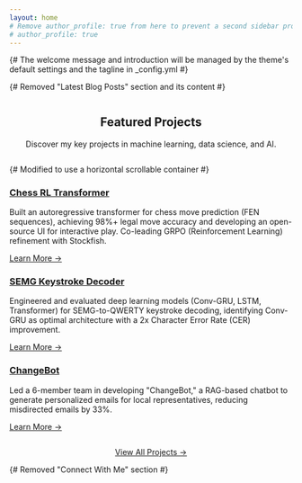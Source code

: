 ```yaml
---
layout: home
# Remove author_profile: true from here to prevent a second sidebar profile
# author_profile: true
---
```


<div class="page__content">
 {# The welcome message and introduction will be managed by the theme's default settings and the tagline in _config.yml #}

 {# Removed "Latest Blog Posts" section and its content #}

 <h2 class="archive__item-title" style="margin-top: 2em; text-align: center;">Featured Projects</h2>
 <p style="text-align: center; margin-bottom: 2em;">Discover my key projects in machine learning, data science, and AI.</p>

 {# Modified to use a horizontal scrollable container #}
 <div class="projects-horizontal-scroll">
   <div class="feature__item">
     <div class="archive__item">
       <h3 class="archive__item-title" itemprop="headline">
         <a href="/projects/#chess-rl-transformer" rel="permalink">Chess RL Transformer</a>
       </h3>
       <p class="archive__item-excerpt" itemprop="description">Built an autoregressive transformer for chess move prediction (FEN sequences), achieving 98%+ legal move accuracy and developing an open-source UI for interactive play. Co-leading GRPO (Reinforcement Learning) refinement with Stockfish.</p>
       <a href="/projects/#chess-rl-transformer" class="btn btn--primary">Learn More &rarr;</a>
     </div>
   </div>

   <div class="feature__item">
     <div class="archive__item">
       <h3 class="archive__item-title" itemprop="headline">
         <a href="/projects/#semg-keystroke-decoder" rel="permalink">SEMG Keystroke Decoder</a>
       </h3>
       <p class="archive__item-excerpt" itemprop="description">Engineered and evaluated deep learning models (Conv-GRU, LSTM, Transformer) for SEMG-to-QWERTY keystroke decoding, identifying Conv-GRU as optimal architecture with a 2x Character Error Rate (CER) improvement.</p>
       <a href="/projects/#semg-keystroke-decoder" class="btn btn--primary">Learn More &rarr;</a>
     </div>
   </div>

   <div class="feature__item">
     <div class="archive__item">
       <h3 class="archive__item-title" itemprop="headline">
         <a href="/projects/#changebot" rel="permalink">ChangeBot</a>
       </h3>
       <p class="archive__item-excerpt" itemprop="description">Led a 6-member team in developing "ChangeBot," a RAG-based chatbot to generate personalized emails for local representatives, reducing misdirected emails by 33%.</p>
       <a href="#changebot" class="btn btn--primary">Learn More &rarr;</a>
     </div>
   </div>
 </div>

 <p style="text-align: center; margin-top: 2em;"><a href="{{ '/projects/' | relative_url }}" class="btn btn--primary">View All Projects &rarr;</a></p>

 {# Removed "Connect With Me" section #}

</div>